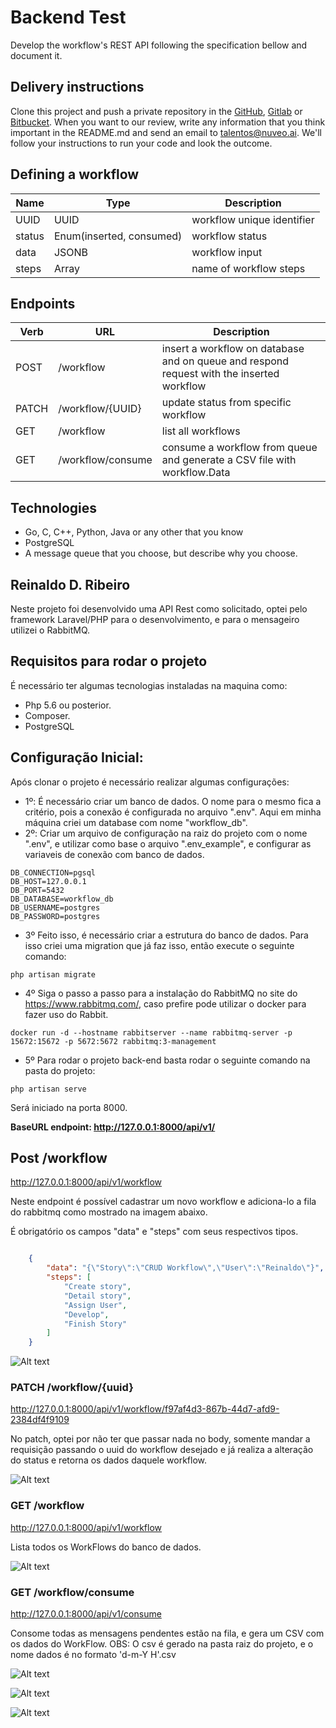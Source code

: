 # Backend Test

Develop the workflow's REST API following the specification bellow and document it.

## Delivery instructions

Clone this project and push a private repository in the [GitHub](https://github.com/), [Gitlab](https://about.gitlab.com/) or [Bitbucket](https://bitbucket.org/). When you want to our review, write any information that you think important in the README.md and send an email to talentos@nuveo.ai. We'll follow your instructions to run your code and look the outcome. 

## Defining a workflow

|Name|Type|Description|
|-|-|-|
|UUID|UUID|workflow unique identifier|
|status|Enum(inserted, consumed)|workflow status|
|data|JSONB|workflow input|
|steps|Array|name of workflow steps

## Endpoints

|Verb|URL|Description|
|-|-|-|
|POST|/workflow|insert a workflow on database and on queue and respond request with the inserted workflow|
|PATCH|/workflow/{UUID}|update status from specific workflow|
|GET|/workflow|list all workflows|
|GET|/workflow/consume|consume a workflow from queue and generate a CSV file with workflow.Data|

## Technologies

- Go, C, C++, Python, Java or any other that you know
- PostgreSQL
- A message queue that you choose, but describe why you choose.

## Reinaldo D. Ribeiro

Neste projeto foi desenvolvido uma API Rest como solicitado, optei pelo framework Laravel/PHP para o desenvolvimento, e para o mensageiro utilizei o RabbitMQ.

## Requisitos para rodar o projeto

É necessário ter algumas tecnologias instaladas na maquina como:
- Php 5.6 ou posterior.
- Composer.
- PostgreSQL

## Configuração Inicial:
Após clonar o projeto é necessário realizar algumas configurações:

- 1º: É necessário criar um banco de dados. O nome para o mesmo fica a critério, pois a conexão é configurada no arquivo ".env". Aqui em minha máquina criei um database com nome "workflow_db".
- 2º: Criar um arquivo de configuração na raiz do projeto com o nome ".env", e utilizar como base o arquivo ".env_example", e configurar as variaveis de conexão com banco de dados.
 
 ```
 DB_CONNECTION=pgsql
 DB_HOST=127.0.0.1
 DB_PORT=5432
 DB_DATABASE=workflow_db
 DB_USERNAME=postgres
 DB_PASSWORD=postgres
````

- 3º Feito isso, é necessário criar a estrutura do banco de dados. Para isso criei uma migration que já faz isso, então execute o seguinte comando:
```
php artisan migrate
````
- 4º Siga o passo a passo para a instalação do RabbitMQ no site do https://www.rabbitmq.com/, caso prefire pode utilizar o docker para fazer uso do Rabbit.
```
docker run -d --hostname rabbitserver --name rabbitmq-server -p 15672:15672 -p 5672:5672 rabbitmq:3-management
````
- 5º Para rodar o projeto back-end basta rodar o seguinte comando na pasta do projeto:
```
php artisan serve
```` 
Será iniciado na porta 8000.

<b>BaseURL endpoint: http://127.0.0.1:8000/api/v1/ </b>

## Post /workflow
http://127.0.0.1:8000/api/v1/workflow

Neste endpoint é possível cadastrar um novo workflow e adiciona-lo a fila do rabbitmq como mostrado na imagem abaixo.

É obrigatório os campos "data" e "steps" com seus respectivos tipos.

```json

    {
        "data": "{\"Story\":\"CRUD Workflow\",\"User\":\"Reinaldo\"}",
        "steps": [
            "Create story",
            "Detail story",
            "Assign User",
            "Develop",
            "Finish Story"
        ]
    }
````
![Alt text](https://github.com/matheuslimat/backend-test/blob/matheuslima/src/main/resources/templates/image/POSTandProducer.png)

### PATCH /workflow/{uuid}
http://127.0.0.1:8000/api/v1/workflow/f97af4d3-867b-44d7-afd9-2384df4f9109

No patch, optei por não ter que passar nada no body, somente mandar a requisição passando o uuid do workflow desejado e já realiza a alteração do status e retorna os dados daquele workflow.

![Alt text](https://github.com/matheuslimat/backend-test/blob/matheuslima/src/main/resources/templates/image/PATCH.png)

### GET /workflow

http://127.0.0.1:8000/api/v1/workflow

Lista todos os WorkFlows do banco de dados.

![Alt text](https://github.com/matheuslimat/backend-test/blob/matheuslima/src/main/resources/templates/image/GET.png)

### GET /workflow/consume

http://127.0.0.1:8000/api/v1/consume

Consome todas as mensagens pendentes estão na fila, e gera um CSV com os dados do WorkFlow.
OBS: O csv é gerado na pasta raiz do projeto, e o nome dados é no formato 'd-m-Y H'.csv

![Alt text](https://github.com/matheuslimat/backend-test/blob/matheuslima/src/main/resources/templates/image/GETandConsumer.png)

![Alt text](https://github.com/matheuslimat/backend-test/blob/matheuslima/src/main/resources/templates/image/CSVWorkFlow.png)

![Alt text](https://github.com/matheuslimat/backend-test/blob/matheuslima/src/main/resources/templates/image/CSVWorkFlow2.png)




